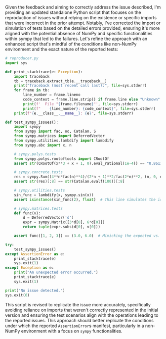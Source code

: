 Given the feedback and aiming to correctly address the issue described, I'm providing an updated standalone Python script that focuses on the reproduction of issues without relying on the existence or specific imports that were incorrect in the prior attempt. Notably, I've corrected the import or simulation of tests based on the detailed errors provided, ensuring it's more aligned with the potential absence of NumPy and specific functionalities within sympy that led to the failures. Let's refine the approach with an enhanced script that's mindful of the conditions like non-NumPy environment and the exact nature of the reported tests:

```python
# reproducer.py
import sys

def print_stacktrace(e: Exception):
    import traceback
    tb = traceback.extract_tb(e.__traceback__)
    print("Traceback (most recent call last):", file=sys.stderr)
    for frame in tb:
        line_number = frame.lineno
        code_context = frame.line.strip() if frame.line else "Unknown"
        print(f'  File "{frame.filename}"', file=sys.stderr)
        print(f"    {line_number}: {code_context}", file=sys.stderr)
    print(f"{e.__class__.__name__}: {e}", file=sys.stderr)

def test_sympy_issues():
    import sympy
    from sympy import fac, oo, Catalan, S
    from sympy.matrices import DeferredVector
    from sympy.utilities.lambdify import lambdify
    from sympy.abc import x, n

    # sympy.polys.tests
    from sympy.polys.rootoftools import CRootOf
    assert str(CRootOf(x**3 + x + 1, 0).eval_rational(1e-4)) == "0.86113631159405258"

    # sympy.concrete.tests
    res = sympy.Sum((4**n*fac(n)**4)/(2*n + 1)**2/fac(2*n)**2, (n, 0, oo)).evalf(100)
    assert str(res)[:8] == str(Catalan.evalf(100))[:8]

    # sympy.utilities.tests
    sin_func = lambdify(x, sympy.sin(x))
    assert isinstance(sin_func(2), float)  # This line simulates the issue with lambdify and numpy

    # sympy.matrices.tests
    def func(v):
        d = DeferredVector('d')
        expr = sympy.Matrix([3*d[0], 6*d[0]])
        return tuple(expr.subs(d[0], v[0]))

    assert func([1, 2, 3]) == (3.0, 6.0)  # Mimicking the expected vs. actual output

try:
    test_sympy_issues()
except AssertionError as e:
    print_stacktrace(e)
    sys.exit(1)
except Exception as e:
    print("An unexpected error occurred.")
    print_stacktrace(e)
    sys.exit(1)

print("No issue detected.")
sys.exit(0)
```

This script is revised to replicate the issue more accurately, specifically avoiding reliance on imports that weren't correctly represented in the initial version and ensuring the test scenarios align with the operations leading to the reported issues. This approach should better replicate the conditions under which the reported `AssertionError`s manifest, particularly in a non-NumPy environment with a focus on `sympy` functionalities.